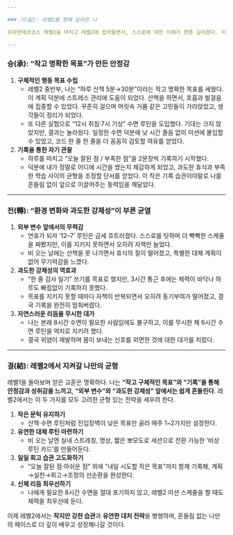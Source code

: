 ```yaml
---

### 기(起): 레벨2를 향해 달려온 나

우아한테크코스 레벨1을 마치고 레벨2에 접어들면서, 스스로에 대한 이해가 한층 깊어졌다. 미션을 수행하며 기쁨을 느낀 순간, 그리고 뜻하지 않게 좌절했던 순간 모두가 나를 단단하게 만들었다. 특히 “외부 환경이나 과도한 강제성 앞에서” 나의 동기와 집중력이 어떻게 흔들리는지를 깨달았다. 이제는 이 경험을 바탕으로 레벨2를 더욱 의미 있게 채워갈 준비를 하고자 한다.

---
```


### 승(承): “작고 명확한 목표”가 만든 안정감

1. **구체적인 행동 목표 수립**
    - 레벨2 중반부, 나는 “하루 산책 5분→30분”이라는 작고 명확한 목표를 세웠다. 이 계획 덕분에 스트레스 관리에 도움이 되었다. 산책을 하면서, 호흡과 발걸음에 집중할 수 있었다. 꾸준히 걸으며 머릿속 거품 같은 고민들이 가라앉았고, 생각들이 정리가 되었다.
    - 또 다른 실험으로 “12시 취침·7시 기상” 수면 루틴을 도입했다. 기대는 크지 않았지만, 결과는 놀라웠다. 일정한 수면 덕분에 낮 시간 졸음 없이 미션에 몰입할 수 있었고, 코드 한 줄 한 줄을 더 꼼꼼히 검토할 여유를 얻었다.
2. **기록을 통한 자기 관찰**
    - 하루를 마치고 “오늘 잘된 점 / 부족한 점”을 2문장씩 기록하기 시작했다.
    - 덕분에 내가 정말로 어디에 시간을 썼는지 체감하게 되었고, 과도한 휴식과 부족한 학습 사이의 균형을 조정할 단서를 얻었다. 이 작은 기록 습관이야말로 나를 흔들림 없이 앞으로 이끌어주는 동력임을 깨달았다.

---

### 전(轉): “환경 변화와 과도한 강제성”이 부른 균열

1. **외부 변수 앞에서의 무력감**
    - 연휴가 되자 ‘12–7’ 루틴은 금세 흐트러졌다. 스스로를 탓하며 더 빡빡한 스케줄을 짜봤지만, 이를 지키지 못하면서 오히려 자책만 늘었다.
    - 비 오는 날에는 산책을 못 나가면서 휴식의 질이 떨어졌고, 특별한 대체 계획이 없어 무기력감을 느꼈다.
2. **과도한 강제성의 역효과**
    - “한 줄 감사 일기” 쓰기를 목표로 했지만, 3시간 통근 후에는 체력이 바닥나 하루도 빠짐없이 기록하지 못했다.
    - 목표를 지키지 못할 때마다 자책이 반복되면서 오히려 동기부여가 떨어졌고, 결국 기록을 완전히 멈춰버렸다.
3. **자연스러운 리듬을 무시한 대가**
    - 나는 본래 8시간 수면이 필요한 사람임에도 불구하고, 이를 무시한 채 6시간 수면 루틴을 억지로 지키려 했다.
    - 결국 위염이 재발하며 몸이 보내는 신호를 외면한 것에 대한 대가를 치렀다.

---

### 결(結): 레벨2에서 지켜갈 나만의 균형

레벨1을 돌아보며 얻은 교훈은 명확하다. 나는 **“작고 구체적인 목표”와 “기록”을 통해 안정감과 성취감을 느끼고**, **“외부 변수”와 “과도한 강제성” 앞에서는 쉽게 흔들린다**. 레벨2에서는 이 두 가지를 모두 고려한 균형 있는 전략을 세우려 한다.

1. **작은 문턱 유지하기**
    - 산책·수면 루틴처럼 진입장벽이 낮은 목표만 골라 매주 1~2가지만 설정한다.
2. **유연한 대체 루틴 마련하기**
    - 비 오는 날엔 실내 스트레칭, 명상, 짧은 뽀모도로 세션으로 전환 가능한 ‘비상 루틴 카드’를 만들어둔다.
3. **일일 회고 습관 고도화하기**
    - “오늘 잘된 점·아쉬운 점” 외에 “내일 시도할 작은 목표”까지 함께 기록해, 계획→실천→회고→조정의 선순환을 완성한다.
4. **신체 리듬 최우선하기**
    - 나에게 필요한 8시간 수면을 절대 포기하지 않고, 레벨2 미션 스케줄을 짤 때도 체력을 최우선에 둔다.

이제 레벨2에서는 **작지만 강한 습관**과 **유연한 대처 전략**을 병행하며, 흔들림 없는 나만의 페이스로 더 깊이 배우고 성장해나갈 것이다.
